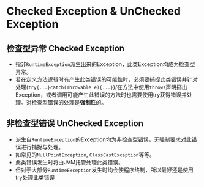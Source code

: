 # Checked Exception & UnChecked Exception
## 检查型异常 Checked Exception
- 指非`RuntimeException`派生出来的Exception，此类Exception均成为检查型异常。
- 若在定义方法逻辑时有产生此类错误的可能性时，必须要捕捉此类错误并针对处理(`try{...}catch(Throwable e){...}`)/在方法中使用`throws`声明掷出Exception，或者调用可能产生此错误的方法时也需要使用try获得错误并处理。对检查型错误的处理是**强制性**的。

## 非检查型错误 UnChecked Exception
- 派生自`RuntimeException`的Exception均为非检查型错误，无强制要求对此错误进行捕捉与处理。
- 如常见的`NullPointException`, `ClassCastException`等等。
- 此类错误发生时将由JVM托管处理此类错误。
- 但对于大部分`RuntimeException`发生时均会使程序终制，所以最好还是使用try处理此类错误